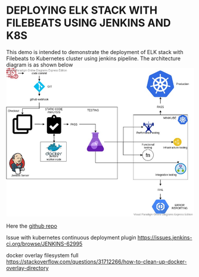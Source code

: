 # DEPLOYING ELK STACK WITH FILEBEATS USING JENKINS AND K8S

This demo is intended to demonstrate the deployment of ELK stack with Filebeats to Kubernetes cluster using jenkins pipeline.
The architecture diagram is as shown below 
![devops diagaram](devops-diagram.jpg)

Here the [github repo](https://github.com/pravi1991/ci-cd.git)

Issue with kubernetes continuous deployment plugin
https://issues.jenkins-ci.org/browse/JENKINS-62995

docker overlay filesystem full
https://stackoverflow.com/questions/31712266/how-to-clean-up-docker-overlay-directory